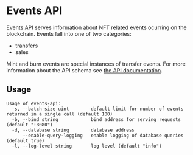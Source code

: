 # Events API

Events API serves information about NFT related events ocurring on the blockchain.
Events fall into one of two categories:
- transfers
- sales

Mint and burn events are special instances of transfer events.
For more information about the API schema see [the API documentation](/events/API.md).

## Usage

```
Usage of events-api:
  -s, --batch-size uint        default limit for number of events returned in a single call (default 100)
  -b, --bind string            bind address for serving requests (default ":8080")
  -d, --database string        database address
      --enable-query-logging   enable logging of database queries (default true)
  -l, --log-level string       log level (default "info")
```
